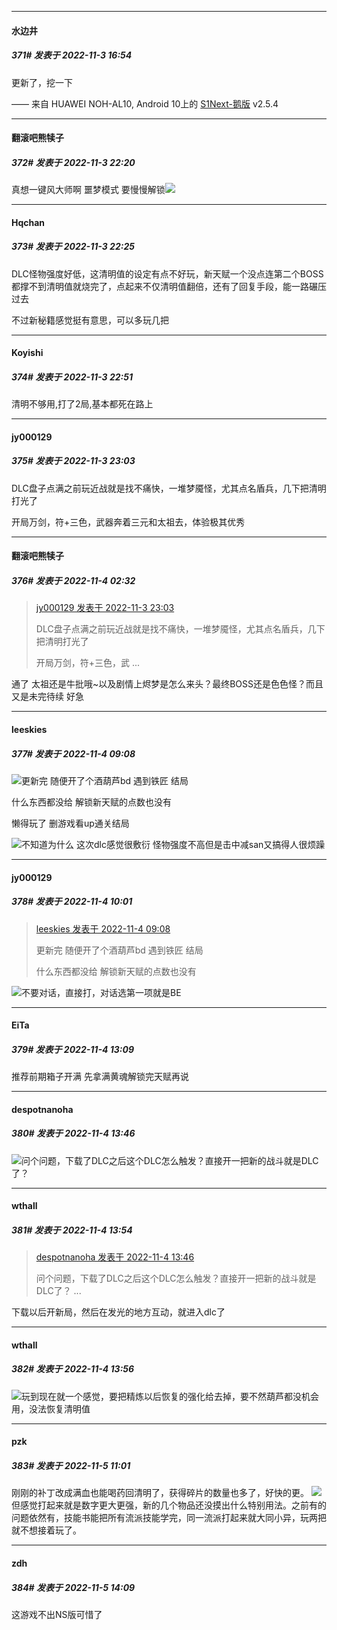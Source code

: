 

*****

####  水边井  
##### 371#       发表于 2022-11-3 16:54

更新了，挖一下

—— 来自 HUAWEI NOH-AL10, Android 10上的 [S1Next-鹅版](https://github.com/ykrank/S1-Next/releases) v2.5.4



*****

####  翻滚吧熊犊子  
##### 372#       发表于 2022-11-3 22:20

真想一键风大师啊 噩梦模式 要慢慢解锁<img src="https://static.saraba1st.com/image/smiley/face2017/143.png" referrerpolicy="no-referrer">



*****

####  Hqchan  
##### 373#       发表于 2022-11-3 22:25

DLC怪物强度好低，这清明值的设定有点不好玩，新天赋一个没点连第二个BOSS都撑不到清明值就烧完了，点起来不仅清明值翻倍，还有了回复手段，能一路碾压过去

不过新秘籍感觉挺有意思，可以多玩几把



*****

####  Koyishi  
##### 374#       发表于 2022-11-3 22:51

清明不够用,打了2局,基本都死在路上



*****

####  jy000129  
##### 375#       发表于 2022-11-3 23:03

DLC盘子点满之前玩近战就是找不痛快，一堆梦魇怪，尤其点名盾兵，几下把清明打光了

开局万剑，符+三色，武器奔着三元和太祖去，体验极其优秀



*****

####  翻滚吧熊犊子  
##### 376#       发表于 2022-11-4 02:32

<blockquote><a href="httphttps://bbs.saraba1st.com/2b/forum.php?mod=redirect&amp;goto=findpost&amp;pid=58263230&amp;ptid=2048260" target="_blank">jy000129 发表于 2022-11-3 23:03</a>

DLC盘子点满之前玩近战就是找不痛快，一堆梦魇怪，尤其点名盾兵，几下把清明打光了

开局万剑，符+三色，武 ...</blockquote>
通了 太祖还是牛批哦~以及剧情上烬梦是怎么来头？最终BOSS还是色色怪？而且又是未完待续 好急



*****

####  leeskies  
##### 377#       发表于 2022-11-4 09:08

<img src="https://static.saraba1st.com/image/smiley/face2017/009.gif" referrerpolicy="no-referrer">更新完 随便开了个酒葫芦bd 遇到铁匠 结局

什么东西都没给 解锁新天赋的点数也没有

懒得玩了 删游戏看up通关结局

<img src="https://static.saraba1st.com/image/smiley/face2017/004.gif" referrerpolicy="no-referrer">不知道为什么 这次dlc感觉很敷衍 怪物强度不高但是击中减san又搞得人很烦躁



*****

####  jy000129  
##### 378#       发表于 2022-11-4 10:01

<blockquote><a href="httphttps://bbs.saraba1st.com/2b/forum.php?mod=redirect&amp;goto=findpost&amp;pid=58266138&amp;ptid=2048260" target="_blank">leeskies 发表于 2022-11-4 09:08</a>

更新完 随便开了个酒葫芦bd 遇到铁匠 结局

什么东西都没给 解锁新天赋的点数也没有</blockquote>
<img src="https://static.saraba1st.com/image/smiley/face2017/067.png" referrerpolicy="no-referrer">不要对话，直接打，对话选第一项就是BE



*****

####  EiTa  
##### 379#       发表于 2022-11-4 13:09

推荐前期箱子开满 先拿满黄魂解锁完天赋再说



*****

####  despotnanoha  
##### 380#       发表于 2022-11-4 13:46

<img src="https://static.saraba1st.com/image/smiley/face2017/067.png" referrerpolicy="no-referrer">问个问题，下载了DLC之后这个DLC怎么触发？直接开一把新的战斗就是DLC了？



*****

####  wthall  
##### 381#       发表于 2022-11-4 13:54

<blockquote><a href="httphttps://bbs.saraba1st.com/2b/forum.php?mod=redirect&amp;goto=findpost&amp;pid=58270665&amp;ptid=2048260" target="_blank">despotnanoha 发表于 2022-11-4 13:46</a>

问个问题，下载了DLC之后这个DLC怎么触发？直接开一把新的战斗就是DLC了？ ...</blockquote>
下载以后开新局，然后在发光的地方互动，就进入dlc了

*****

####  wthall  
##### 382#       发表于 2022-11-4 13:56

<img src="https://static.saraba1st.com/image/smiley/face2017/067.png" referrerpolicy="no-referrer">玩到现在就一个感觉，要把精炼以后恢复的强化给去掉，要不然葫芦都没机会用，没法恢复清明值



*****

####  pzk  
##### 383#       发表于 2022-11-5 11:01

刚刚的补丁改成满血也能喝药回清明了，获得碎片的数量也多了，好快的更。
<img src="https://static.saraba1st.com/image/smiley/face2017/068.png" referrerpolicy="no-referrer">但感觉打起来就是数字更大更强，新的几个物品还没摸出什么特别用法。之前有的问题依然有，技能书能把所有流派技能学完，同一流派打起来就大同小异，玩两把就不想接着玩了。



*****

####  zdh  
##### 384#       发表于 2022-11-5 14:09

这游戏不出NS版可惜了

